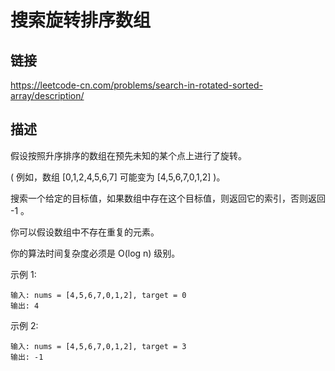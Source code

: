 # 搜索旋转排序数组

## 链接
https://leetcode-cn.com/problems/search-in-rotated-sorted-array/description/

## 描述
假设按照升序排序的数组在预先未知的某个点上进行了旋转。  

( 例如，数组 [0,1,2,4,5,6,7] 可能变为 [4,5,6,7,0,1,2] )。  

搜索一个给定的目标值，如果数组中存在这个目标值，则返回它的索引，否则返回 -1 。  

你可以假设数组中不存在重复的元素。  

你的算法时间复杂度必须是 O(log n) 级别。  

示例 1:
```text
输入: nums = [4,5,6,7,0,1,2], target = 0
输出: 4
```

示例 2:
```text
输入: nums = [4,5,6,7,0,1,2], target = 3
输出: -1
```
